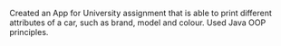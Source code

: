 Created an App for University assignment that is able to print different attributes of a car, such as brand, model and colour. Used Java OOP principles. 

